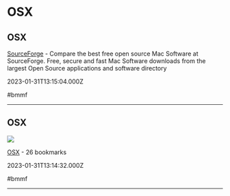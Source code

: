 # OSX

## OSX

[SourceForge](https://sourceforge.net/directory/mac) - Compare the best free open source Mac  Software at SourceForge. Free, secure and fast Mac  Software downloads from the largest Open Source applications and software directory

2023-01-31T13:15:04.000Z

#bmmf

---

## OSX

![](https://up.raindrop.io/collection/thumbs/290/922/43/e43d50974f94209674f41115c44365ac.png)

[OSX](https://raindrop.io/whoisdsmith/osx-29092243/sort=title&perpage=30&page=0) - 26 bookmarks

2023-01-31T13:14:32.000Z

#bmmf

---
